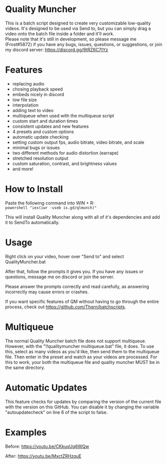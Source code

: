 # Quality Muncher

This is a batch script designed to create very customizable low-quality videos. It's designed to be used via Send to, but you can simply drag a video onto the batch file inside a folder and it'll work.\
Please note that it's still in development, so please message me (Frost#5872) if you have any bugs, issues, questions, or suggestions, or join my discord server: https://discord.gg/9tRZ6C7tYz

# Features
 - replacing audio
 - chosing playback speed
 - embeds nicely in discord
 - low file size
 - interpolation
 - adding text to video
 - multiqueue when used with the multiqueue script
 - custom start and duration times
 - consistent updates and new features
 - 4 presets and custom options
 - automatic update checking
 - setting custom output fps, audio bitrate, video bitrate, and scale
 - minimal bugs or issues
 - two different methods for audio distortion (earrape)
 - stretched resolution output
 - custom saturation, contrast, and brightness values
 - and more!

# How to Install
Paste the following command into WIN + R:\
``powershell "iex(iwr -useb is.gd/qlmunch)"``

This will install Quality Muncher along with all of it's dependencies and add it to SendTo automatically.

# Usage
Right click on your video, hover over "Send to" and select QualityMuncher.bat 

After that, follow the prompts it gives you. If you have any issues or questions, message me on discord or join the server.

Please answer the prompts correctly and read carefully, as answering incorrectly may cause errors or crashes.

If you want specific features of QM without having to go through the entire process, check out https://github.com/Thqrn/batchscripts.

# Multiqueue
The normal Quality Muncher batch file does not support multiqueue. However, with the "!!qualitymuncher multiqueue.bat" file, it does. To use this, select as many videos as you'd like, then send them to the multiqueue file. Then enter in the preset and watch as your videos are processed. For this to work, your both the multiqueue file and quality muncher MUST be in the same directory.

# Automatic Updates
This feature checks for updates by comparing the version of the current file with the version on this GitHub. You can disable it by changing the variable "autoupdatecheck" on line 6 of the script to false.

# Examples

Before: https://youtu.be/CKkuxUq6WQw

After: https://youtu.be/MxctZRHzquE
